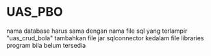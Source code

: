 # UAS_PBO
nama database harus sama dengan nama file sql yang terlampir "uas_crud_bola"
tambahkan file jar sqlconnector kedalam file libraries program bila belum tersedia
